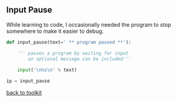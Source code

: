 ## Input Pause

While learning to code, I occasionally needed the program
to stop somewhere to make it easier to debug.

```python
def input_pause(text=' ** program paused **'):

    ''' pauses a program by waiting for input
        an optional message can be included'''
        
    input('\n%s\n' % text)

ip = input_pause
```

[back to toolkit](/toolkit_page)
